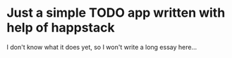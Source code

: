# Just a simple TODO app written with help of happstack

I don't know what it does yet, so I won't write a long essay here...